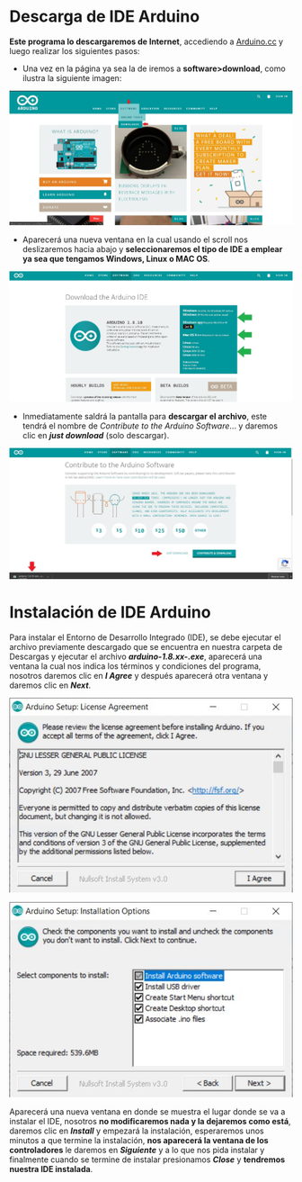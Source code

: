# Descarga de IDE Arduino

**Este programa lo descargaremos de Internet**, accediendo a [Arduino.cc](https://www.arduino.cc/) y luego realizar los siguientes pasos:
- Una vez en la página ya sea la de iremos a **software>download**, como ilustra la siguiente imagen:

![Menu de opciones](https://github.com/Ezzzzzzzzzzzzzz/CursoRoboticaAplicada/blob/master/IDEArduino/IDEArduino_001.jpg) 

- Aparecerá una nueva ventana en la cual usando el scroll nos deslizaremos hacia abajo y **seleccionaremos el tipo de IDE a emplear ya sea que tengamos Windows, Linux o MAC OS**.

![SeleccionaOS](https://github.com/Ezzzzzzzzzzzzzz/CursoRoboticaAplicada/blob/master/IDEArduino/IDEArduino_002.jpg)

- Inmediatamente saldrá la pantalla para **descargar el archivo**, este tendrá el nombre de _Contribute to the Arduino Software_... y daremos clic en ***just download*** (solo descargar).

![just download](https://github.com/Ezzzzzzzzzzzzzz/CursoRoboticaAplicada/blob/master/IDEArduino/IDEArduino_003.jpg)

# Instalación de IDE Arduino

Para instalar el Entorno de Desarrollo Integrado (IDE), se debe ejecutar el archivo previamente descargado que se encuentra en nuestra carpeta de Descargas y ejecutar el archivo ___arduino-1.8.xx-.exe___, aparecerá una ventana la cual nos indica los términos y condiciones del programa, nosotros daremos clic en ___I Agree___ y después aparecerá otra ventana y daremos clic en ___Next___.

![IAgree](https://github.com/Ezzzzzzzzzzzzzz/CursoRoboticaAplicada/blob/master/IDEArduino/IDEArduino_004.JPG)

![Next](https://github.com/Ezzzzzzzzzzzzzz/CursoRoboticaAplicada/blob/master/IDEArduino/IDEArduino_005.JPG)

Aparecerá una nueva ventana en donde se muestra el lugar donde se va a instalar el IDE, nosotros **no modificaremos nada y la dejaremos como está**, daremos clic en ___Install___ y empezará la instalación, esperaremos unos minutos a que termine la instalación, **nos aparecerá la ventana de los controladores** le daremos en ___Siguiente___ y a lo que nos pida instalar y finalmente cuando se termine de instalar presionamos ___Close___ y __tendremos nuestra IDE instalada__.


<!--stackedit_data:
eyJoaXN0b3J5IjpbMTMwMDE1NjI5MCwxNTQxMDQwNjUzLC0xNT
U4MDg4ODkzLC0xMTgwNzMyMjcwLDkyMTMyMjk4OCw4OTA1MTU2
NzksNjY1ODIyNjMxLC0xNDI5NDA2NzAxLC00MTA1MDk0ODVdfQ
==
-->